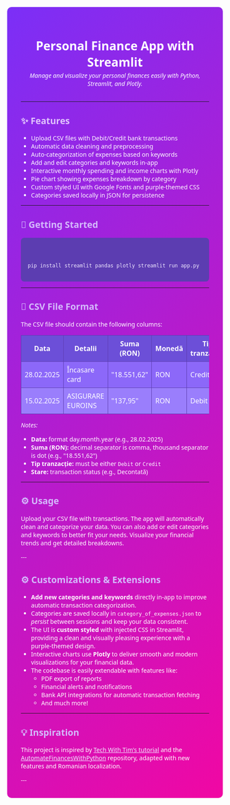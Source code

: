 <div style="background: linear-gradient(135deg, #7b2ff7, #f107a3); padding: 2rem; border-radius: 10px; color: white; font-family: 'Segoe UI', Tahoma, Geneva, Verdana, sans-serif;">

<h1 style="text-align:center; font-weight: 700; margin-bottom: 0.2rem;">Personal Finance App with Streamlit</h1>

<p style="text-align:center; font-style: italic; margin-top: 0; margin-bottom: 2rem;">
  Manage and visualize your personal finances easily with Python, Streamlit, and Plotly.
</p>

---

<h2 style="color: #e0c3fc;">✨ Features</h2>
<ul>
  <li>Upload CSV files with Debit/Credit bank transactions</li>
  <li>Automatic data cleaning and preprocessing</li>
  <li>Auto-categorization of expenses based on keywords</li>
  <li>Add and edit categories and keywords in-app</li>
  <li>Interactive monthly spending and income charts with Plotly</li>
  <li>Pie chart showing expenses breakdown by category</li>
  <li>Custom styled UI with Google Fonts and purple-themed CSS</li>
  <li>Categories saved locally in JSON for persistence</li>
</ul>

---

<h2 style="color: #d4b9fc;">🚀 Getting Started</h2>
<pre style="background: #5c3db1; padding: 1rem; border-radius: 8px; overflow-x: auto;">
<code style="color: #f0e9ff;">

pip install streamlit pandas plotly
streamlit run app.py
</code>
</pre>

---

<h2 style="color: #d4b9fc;">📂 CSV File Format</h2>
<p>The CSV file should contain the following columns:</p>

<table style="width:100%; border-collapse: collapse; margin-bottom: 1rem;">
  <thead>
    <tr style="background-color: #6c4fd8; color: white;">
      <th style="padding: 8px; border: 1px solid #5c3db1;">Data</th>
      <th style="padding: 8px; border: 1px solid #5c3db1;">Detalii</th>
      <th style="padding: 8px; border: 1px solid #5c3db1;">Suma (RON)</th>
      <th style="padding: 8px; border: 1px solid #5c3db1;">Monedă</th>
      <th style="padding: 8px; border: 1px solid #5c3db1;">Tip tranzacție</th>
      <th style="padding: 8px; border: 1px solid #5c3db1;">Stare</th>
    </tr>
  </thead>
  <tbody>
    <tr style="background-color: #8c68f9; color: white;">
      <td style="padding: 8px; border: 1px solid #5c3db1;">28.02.2025</td>
      <td style="padding: 8px; border: 1px solid #5c3db1;">Încasare card</td>
      <td style="padding: 8px; border: 1px solid #5c3db1;">"18.551,62"</td>
      <td style="padding: 8px; border: 1px solid #5c3db1;">RON</td>
      <td style="padding: 8px; border: 1px solid #5c3db1;">Credit</td>
      <td style="padding: 8px; border: 1px solid #5c3db1;">Decontată</td>
    </tr>
    <tr style="background-color: #9a7efc; color: white;">
      <td style="padding: 8px; border: 1px solid #5c3db1;">15.02.2025</td>
      <td style="padding: 8px; border: 1px solid #5c3db1;">ASIGURARE EUROINS</td>
      <td style="padding: 8px; border: 1px solid #5c3db1;">"137,95"</td>
      <td style="padding: 8px; border: 1px solid #5c3db1;">RON</td>
      <td style="padding: 8px; border: 1px solid #5c3db1;">Debit</td>
      <td style="padding: 8px; border: 1px solid #5c3db1;">Decontată</td>
    </tr>
  </tbody>
</table>

<p><i>Notes:</i></p>
<ul>
  <li><b>Data:</b> format day.month.year (e.g., 28.02.2025)</li>
  <li><b>Suma (RON):</b> decimal separator is comma, thousand separator is dot (e.g., "18.551,62")</li>
  <li><b>Tip tranzacție:</b> must be either <code>Debit</code> or <code>Credit</code></li>
  <li><b>Stare:</b> transaction status (e.g., Decontată)</li>
</ul>

---

<h2 style="color: #d4b9fc;">⚙️ Usage</h2>
<p>Upload your CSV file with transactions. The app will automatically clean and categorize your data. You can also add or edit categories and keywords to better fit your needs. Visualize your financial trends and get detailed breakdowns.</p>
---
<h2 style="color: #d4b9fc;">⚙️ Customizations &amp; Extensions</h2>

<ul>
  <li><strong>Add new categories and keywords</strong> directly in-app to improve automatic transaction categorization.</li>
  <li>Categories are saved locally in <code>category_of_expenses.json</code> to <em>persist</em> between sessions and keep your data consistent.</li>
  <li>The UI is <strong>custom styled</strong> with injected CSS in Streamlit, providing a clean and visually pleasing experience with a purple-themed design.</li>
  <li>Interactive charts use <strong>Plotly</strong> to deliver smooth and modern visualizations for your financial data.</li>
  <li>The codebase is easily extendable with features like:
    <ul>
      <li>PDF export of reports</li>
      <li>Financial alerts and notifications</li>
      <li>Bank API integrations for automatic transaction fetching</li>
      <li>And much more!</li>
    </ul>
  </li>
</ul>

---

<h2 style="color: #d4b9fc;">💡 Inspiration</h2>
<p>This project is inspired by <a href="https://www.youtube.com/watch?v=wqBlmAWqa6A" target="_blank" style="color:#f0e9ff; text-decoration: underline;">Tech With Tim's tutorial</a> and the <a href="https://github.com/techwithtim/AutomateFinancesWithPython" target="_blank" style="color:#f0e9ff; text-decoration: underline;">AutomateFinancesWithPython</a> repository, adapted with new features and Romanian localization.</p>
---

</div>
